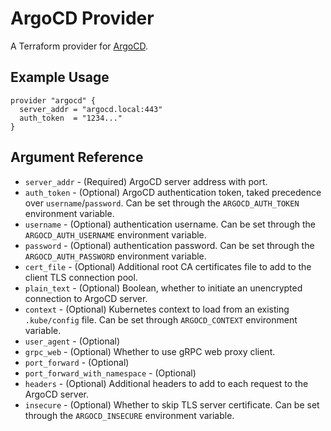 # ArgoCD Provider

A Terraform provider for [ArgoCD](https://argoproj.github.io/argo-cd/).

## Example Usage

```hcl
provider "argocd" {
  server_addr = "argocd.local:443"
  auth_token  = "1234..."
}
```

## Argument Reference

* `server_addr` - (Required) ArgoCD server address with port.
* `auth_token` - (Optional) ArgoCD authentication token, taked precedence over `username`/`password`. Can be set through the `ARGOCD_AUTH_TOKEN` environment variable.
* `username` - (Optional) authentication username. Can be set through the `ARGOCD_AUTH_USERNAME` environment variable.
* `password` - (Optional) authentication password. Can be set through the `ARGOCD_AUTH_PASSWORD` environment variable.
* `cert_file` - (Optional) Additional root CA certificates file to add to the client TLS connection pool. 
* `plain_text` - (Optional) Boolean, whether to initiate an unencrypted connection to ArgoCD server. 
* `context` - (Optional) Kubernetes context to load from an existing `.kube/config` file. Can be set through `ARGOCD_CONTEXT` environment variable.
* `user_agent` - (Optional)
* `grpc_web` - (Optional) Whether to use gRPC web proxy client.
* `port_forward` - (Optional)
* `port_forward_with_namespace` - (Optional)
* `headers` - (Optional) Additional headers to add to each request to the ArgoCD server.
* `insecure` - (Optional) Whether to skip TLS server certificate. Can be set through the `ARGOCD_INSECURE` environment variable.
